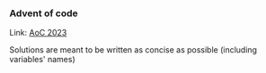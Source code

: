 ### Advent of code

Link: [AoC 2023](https://adventofcode.com/2023)

Solutions are meant to be written as concise as possible (including variables' names)